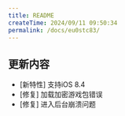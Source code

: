 ```yaml
---
title: README
createTime: 2024/09/11 09:50:34
permalink: /docs/eu0stc83/
---
```

## 更新内容

* [新特性] 支持iOS 8.4
* [修复] 加载加密游戏包错误
* [修复] 进入后台崩溃问题